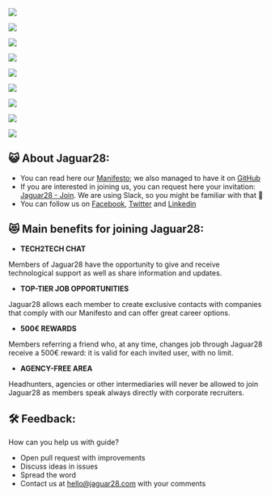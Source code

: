 ![](http://i.imgur.com/hJaECU1.png)

![](http://i.imgur.com/T0d21OY.png)

![](http://i.imgur.com/HbF05LT.png)

![](http://i.imgur.com/gCMUtDv.png)

![](http://i.imgur.com/u7uKdBF.png)

![](http://i.imgur.com/baROWLG.png)

![](http://i.imgur.com/IiimN5K.png)

![](http://i.imgur.com/p2O3JoB.png)

![](http://i.imgur.com/fWiPkBH.png)

## 😺 About Jaguar28:

- You can read here our [Manifesto](https://medium.com/jaguar28/jaguar28-manifesto-9-points-for-rewriting-the-relation-between-companies-and-tech-professionals-fbd9226a5098); we also managed to have it on [GitHub](https://github.com/Jaguar28/Jaguar28-Manifesto)
- If you are interested in joining us, you can request here your invitation: [Jaguar28 - Join](http://www.jaguar28.com/join/). We are using Slack, so you might be familiar with that 🤘
- You can follow us on [Facebook](https://www.facebook.com/jaguar28team/), [Twitter](https://twitter.com/jaguar28team) and [Linkedin](https://www.linkedin.com/company-beta/11043440/)

## 😻 Main benefits for joining Jaguar28:

- **TECH2TECH CHAT**

Members of Jaguar28 have the opportunity to give and receive technological support as well as share information and updates.
- **TOP-TIER JOB OPPORTUNITIES**

Jaguar28 allows each member to create exclusive contacts with companies that comply with our Manifesto and can offer great career options.
- **500€ REWARDS**

Members referring a friend who, at any time, changes job through Jaguar28 receive a 500€ reward: it is valid for each invited user, with no limit.
- **AGENCY-FREE AREA**

Headhunters, agencies or other intermediaries will never be allowed to join Jaguar28 as members speak always directly with corporate recruiters.

## 🛠 Feedback:

How can you help us with guide?

- Open pull request with improvements
- Discuss ideas in issues
- Spread the word
- Contact us at hello@jaguar28.com with your comments
